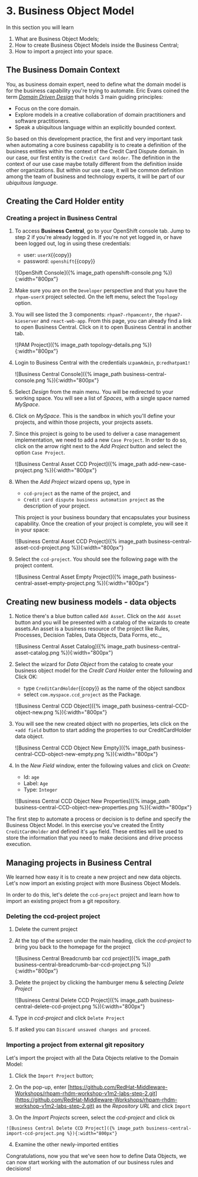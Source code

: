 # 3. Business Object Model

In this section you will learn

1. What are Business Object Models;
2. How to create Business Object Models inside the Business Central;
3. How to import a project into your space.

## The Business Domain Context

You, as business domain expert, need to define what the domain model is for the business capability you're trying to automate. Eric Evans coined the term [_Domain Driven Design_](https://en.wikipedia.org/wiki/Domain-driven_design) that holds 3 main guiding principles:

- Focus on the core domain.
- Explore models in a creative collaboration of domain practitioners and software practitioners.
- Speak a ubiquitous language within an explicitly bounded context.

So based on this development practice, the first and very important task when automating a core business capability is to create a definition of the business entities within the context of the Credit Card Dispute domain. In our case, our first entity is the `Credit Card Holder`. The definition in the context of our use case maybe totally different from the definition inside other organizations. But within our use case, it will be common definition among the team of business and technology experts, it will be part of our _ubiquitous language_.

## Creating the Card Holder entity

### Creating a project in Business Central

1. To access **Business Central**, go to your OpenShift console tab. Jump to step 2 if you're already logged in. If you're not yet logged in, or have been logged out, log in using these credentials:

    - user: `userX`{{copy}}
    - password: `openshift`{{copy}}

    ![OpenShift Console]({% image_path openshift-console.png %}){:width="800px"}

1. Make sure you are on the `Developer` perspective and that you have the `rhpam-userX` project selected. On the left menu, select the `Topology` option.

1. You will see listed the 3 components: `rhpam7-rhpamcentr`, the `rhpam7-kieserver` and `react-web-app`. From this page, you can already find a link to open Business Central. Click on it to open Business Central in another tab.

      ![PAM Project]({% image_path topology-details.png %}){:width="800px"}

1. Login to Business Central with the credentials u:`pamAdmin`, p:`redhatpam1!`

      ![Business Central Console]({% image_path business-central-console.png %}){:width="800px"}

1. Select _Design_ from the main menu. You will be redirected to your working space. You will see a list of _Spaces_, with a single space named _MySpace_.

1. Click on _MySpace_. This is the sandbox in which you'll define your projects, and within those projects, your projects assets.

1. Since this project is going to be used to deliver a case management implementation, we need to add a new `Case Project`. In order to do so, click on the arrow right next to the _Add Project_ button and select the option `Case Project`.

      ![Business Central Asset CCD Project]({% image_path add-new-case-project.png %}){:width="800px"}

1. When the _Add Project_ wizard opens up, type in

      *  `ccd-project` as the name of the project, and
      * `Credit card dispute business automation project` as the description of your project.

    This project is your business boundary that encapsulates your business capability. Once the creation of your project is complete, you will see it in your space:

      ![Business Central Asset CCD Project]({% image_path business-central-asset-ccd-project.png %}){:width="800px"}

1. Select the `ccd-project`. You should see the following page with the project content.

    ![Business Central Asset Empty Project]({% image_path business-central-asset-empty-project.png %}){:width="800px"}

## Creating new business models - data objects

1. Notice there's a blue button called `Add Asset`.  Click on the `Add Asset` button and you will be presented with a catalog of the wizards to create assets.An asset is a business resource of the project like Rules, Processes, Decision Tables, Data Objects, Data Forms, etc._

    ![Business Central Asset Catalog]({% image_path business-central-asset-catalog.png %}){:width="800px"}

1. Select the wizard for _Data Object_ from the catalog to create your business object model for the _Credit Card Holder_ enter the following and Click OK:

    * type `CreditCardHolder`{{copy}} as the name of the object sandbox
    * select `com.myspace.ccd_project` as the Package.

    ![Business Central CCD Object]({% image_path business-central-CCD-object-new.png %}){:width="800px"}

1. You will see the new created object with no properties, lets click on the `+add field` button to start adding the properties to our CreditCardHolder data object.

    ![Business Central CCD Object New Empty]({% image_path business-central-CCD-object-new-empty.png %}){:width="800px"}

1. In the _New Field_ window, enter the following values and click on _Create_:

    - Id: `age`
    - Label: `Age`
    - Type: `Integer`

    ![Business Central CCD Object New Properties]({% image_path business-central-CCD-object-new-properties.png %}){:width="800px"}

The first step to automate a process or decision is to define and specify the Business Object Model. In this exercise you've created the Entity `CreditCardHolder` and defined it's `age` field. These entities will be used to store the information that you need to make decisions and drive process execution.

## Managing projects in Business Central

We learned how easy it is to create a new project and new data objects. Let's now import an existing project with more Business Object Models.

In order to do this, let's delete the `ccd-project` project and learn how to import an existing project from a git repository.

### Deleting the ccd-project project

  1. Delete the current project

  2. At the top of the screen under the main heading, click the _ccd-project_ to bring you back to the homepage for the project

       ![Business Central Breadcrumb bar ccd project]({% image_path business-central-breadcrumb-bar-ccd-project.png %}){:width="800px"}

  3. Delete the project by clicking the hamburger menu & selecting _Delete Project_

       ![Business Central Delete CCD Project]({% image_path business-central-delete-ccd-project.png %}){:width="800px"}

  4. Type in _ccd-project_ and click `Delete Project`
  5. If asked you can `Discard unsaved changes and proceed`.

### Importing a project from external git repository

Let's import the project with all the Data Objects relative to the Domain Model:

  1. Click the `Import Project` button;

  2. On the pop-up, enter [https://github.com/RedHat-Middleware-Workshops/rhpam-rhdm-workshop-v1m2-labs-step-2.git](https://github.com/RedHat-Middleware-Workshops/rhpam-rhdm-workshop-v1m2-labs-step-2.git) as the _Repository URL_ and click `Import`

  3. On the _Import Projects_ screen, select the _ccd-project_ and click `Ok`

    ![Business Central Delete CCD Project]({% image_path business-central-import-ccd-project.png %}){:width="800px"}

  4. Examine the other newly-imported entities

Congratulations, now you that we've seen how to define Data Objects, we can now start working with the automation of our business rules and decisions!
